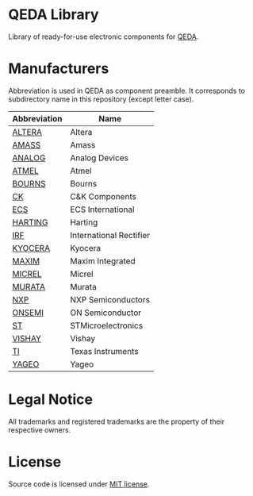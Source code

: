 QEDA Library
============

Library of ready-for-use electronic components for [QEDA](https://github.com/qeda/qeda).

Manufacturers
=============

Abbreviation is used in QEDA as component preamble. It corresponds to subdirectory name in this repository (except letter case).

Abbreviation                            | Name
----------------------------------------|---------------------------------------
[ALTERA](./altera/)                     | Altera
[AMASS](./amass/)                       | Amass
[ANALOG](./analog/)                     | Analog Devices
[ATMEL](./atmel/)                       | Atmel
[BOURNS](./bourns/)                     | Bourns
[CK](./ck/)                             | C&K Components
[ECS](./ecs/)                           | ECS International
[HARTING](./harting/)                   | Harting
[IRF](./irf/)                           | International Rectifier
[KYOCERA](./kyocera/)                   | Kyocera
[MAXIM](./maxim/)                       | Maxim Integrated
[MICREL](./micrel/)                     | Micrel
[MURATA](./murata/)                     | Murata
[NXP](./nxp/)                           | NXP Semiconductors
[ONSEMI](./onsemi/)                     | ON Semiconductor
[ST](./st/)                             | STMicroelectronics
[VISHAY](./vishay/)                     | Vishay
[TI](./ti/)                             | Texas Instruments
[YAGEO](./yageo/)                       | Yageo

Legal Notice
============

All trademarks and registered trademarks are the property of their respective owners.

License
=======

Source code is licensed under [MIT license](./LICENSE.md).
